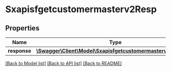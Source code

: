 # Sxapisfgetcustomermasterv2Resp

## Properties
Name | Type | Description | Notes
------------ | ------------- | ------------- | -------------
**response** | [**\Swagger\Client\Model\Sxapisfgetcustomermasterv2Response**](Sxapisfgetcustomermasterv2Response.md) |  | [optional] 

[[Back to Model list]](../README.md#documentation-for-models) [[Back to API list]](../README.md#documentation-for-api-endpoints) [[Back to README]](../README.md)


